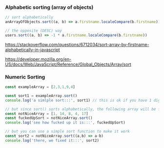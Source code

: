### Alphabetic sorting (array of objects)

```js
// sort alphabetically
anArrayOfObjects.sort((a, b) => a.firstname.localeCompare(b.firstname))

// the opposite (DESC) way
users.sort((a, b) => -1 * a.firstname.localeCompare(b.firstname))
```
https://stackoverflow.com/questions/6712034/sort-array-by-firstname-alphabetically-in-javascript

https://developer.mozilla.org/en-US/docs/Web/JavaScript/Reference/Global_Objects/Array/sort

### Numeric Sorting
```js
const exampleArray = [2,3,1,9,4]

const sort1 = exampleArray.sort()
console.log('a simlple sort:::', sort1) // this is ok if you have 1 digit ints

// but since sort() sorts alphabetically, the following array will be fucked up
const notNiceArray = [1, 14, 8, 4, 17]
const fuckedUpSort = notNiceArray.sort()
console.log('see how fucked up it is:::', fuckedUpSort)

// but you can use a simple sort function to make it work
const sort2 = notNiceArray.sort((a,b) => a-b)
console.log('there, we fixed it:::', sort2)
```
